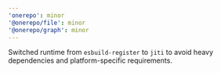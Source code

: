 ```yaml
---
'onerepo': minor
'@onerepo/file': minor
'@onerepo/graph': minor
---
```


Switched runtime from `esbuild-register` to `jiti` to avoid heavy dependencies and platform-specific requirements.
